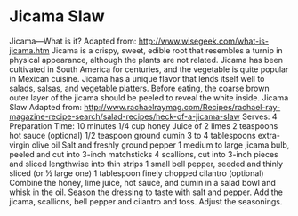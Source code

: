 Jicama Slaw
===========

Jicama—What is it? Adapted from: http://www.wisegeek.com/what-is-jicama.htm Jicama is a crispy, sweet, edible root that resembles a turnip in physical appearance, although the plants are not related. Jicama has been cultivated in South America for centuries, and the vegetable is quite popular in Mexican cuisine. Jicama has a unique flavor that lends itself well to salads, salsas, and vegetable platters. Before eating, the coarse brown outer layer of the jicama should be peeled to reveal the white inside. Jicama Slaw Adapted from: http://www.rachaelraymag.com/Recipes/rachael-ray-magazine-recipe-search/salad-recipes/heck-of-a-jicama-slaw Serves: 4 Preparation Time: 10 minutes 1/4 cup honey Juice of 2 limes 2 teaspoons hot sauce (optional) 1/2 teaspoon ground cumin 3 to 4 tablespoons extra-virgin olive oil Salt and freshly ground pepper 1 medium to large jicama bulb, peeled and cut into 3-inch matchsticks 4 scallions, cut into 3-inch pieces and sliced lengthwise into thin strips 1 small bell pepper, seeded and thinly sliced (or ½ large one) 1 tablespoon finely chopped cilantro (optional) Combine the honey, lime juice, hot sauce, and cumin in a salad bowl and whisk in the oil. Season the dressing to taste with salt and pepper. Add the jicama, scallions, bell pepper and cilantro and toss. Adjust the seasonings.
